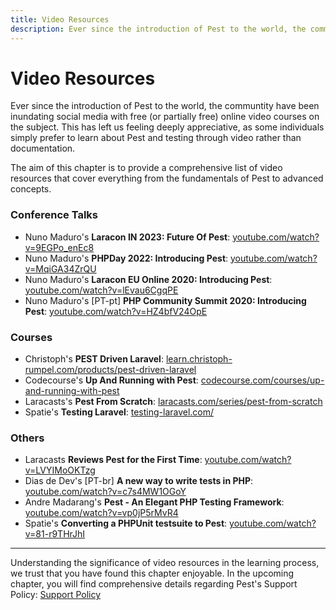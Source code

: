```yaml
---
title: Video Resources
description: Ever since the introduction of Pest to the world, the communtity have been inundating social media with free (or partially free) online video courses on the subject. This has left us feeling deeply appreciative, as some individuals simply prefer to learn about Pest and testing through video rather than documentation.
---
```


# Video Resources

Ever since the introduction of Pest to the world, the communtity have been inundating social media with free (or partially free) online video courses on the subject. This has left us feeling deeply appreciative, as some individuals simply prefer to learn about Pest and testing through video rather than documentation.

The aim of this chapter is to provide a comprehensive list of video resources that cover everything from the fundamentals of Pest to advanced concepts.

### Conference Talks

- Nuno Maduro's **Laracon IN 2023: Future Of Pest**: [youtube.com/watch?v=9EGPo_enEc8](https://www.youtube.com/watch?v=9EGPo_enEc8)
- Nuno Maduro's **PHPDay 2022: Introducing Pest**: [youtube.com/watch?v=MqiGA34ZrQU](https://www.youtube.com/watch?v=MqiGA34ZrQU)
- Nuno Maduro's **Laracon EU Online 2020: Introducing Pest**: [youtube.com/watch?v=lEvau6CgqPE](https://www.youtube.com/watch?v=lEvau6CgqPE)
- Nuno Maduro's [PT-pt] **PHP Community Summit 2020: Introducing Pest**: [youtube.com/watch?v=HZ4bfV24OpE](https://www.youtube.com/watch?v=HZ4bfV24OpE)

### Courses

- Christoph's **PEST Driven Laravel**: [learn.christoph-rumpel.com/products/pest-driven-laravel](https://learn.christoph-rumpel.com/products/pest-driven-laravel)
- Codecourse's **Up And Running with Pest**: [codecourse.com/courses/up-and-running-with-pest](https://codecourse.com/courses/up-and-running-with-pest)
- Laracasts's **Pest From Scratch**: [laracasts.com/series/pest-from-scratch](https://laracasts.com/series/pest-from-scratch)
- Spatie's **Testing Laravel**: [testing-laravel.com/](https://testing-laravel.com/)

### Others

- Laracasts **Reviews Pest for the First Time**: [youtube.com/watch?v=LVYIMoOKTzg](https://www.youtube.com/watch?v=LVYIMoOKTzg)
- Dias de Dev's [PT-br] **A new way to write tests in PHP**: [youtube.com/watch?v=c7s4MW1OGoY](https://www.youtube.com/watch?v=c7s4MW1OGoY)
- Andre Madarang's **Pest - An Elegant PHP Testing Framework**: [youtube.com/watch?v=vp0jP5rMvR4](https://www.youtube.com/watch?v=vp0jP5rMvR4)
- Spatie's **Converting a PHPUnit testsuite to Pest**: [youtube.com/watch?v=81-r9THrJhI](https://www.youtube.com/watch?v=81-r9THrJhI)

---

Understanding the significance of video resources in the learning process, we trust that you have found this chapter enjoyable. In the upcoming chapter, you will find comprehensive details regarding Pest's Support Policy: [Support Policy](/docs/support-policy)
